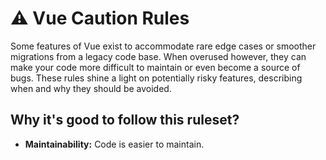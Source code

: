 # ⚠️ Vue Caution Rules

Some features of Vue exist to accommodate rare edge cases or smoother migrations from a legacy code base. When overused however, they can make your code more difficult to maintain or even become a source of bugs. These rules shine a light on potentially risky features, describing when and why they should be avoided.

## Why it's good to follow this ruleset?

- **Maintainability:** Code is easier to maintain.

